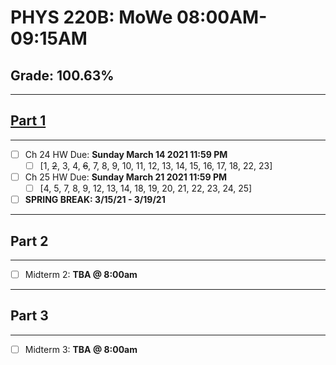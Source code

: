 # PHYS 220B: MoWe 08:00AM-09:15AM

## Grade: 100.63%

***

## [Part 1](https://canvas.csun.edu/courses/90844/modules/items/3378731)

***

- [ ] Ch 24 HW Due: **Sunday March 14 2021 11:59 PM**
  - [ ] [1, ~~2~~, 3, 4, ~~6~~, 7, 8, 9, 10, 11, 12, 13, 14, 15, 16, 17, 18, 22, 23]
- [ ] Ch 25 HW Due: **Sunday March 21 2021 11:59 PM**
  - [ ] [4, 5, 7, 8, 9, 12, 13, 14, 18, 19, 20, 21, 22, 23, 24, 25]
- [ ] **SPRING BREAK: 3/15/21 - 3/19/21**

***

## Part 2

***

- [ ] Midterm 2: **TBA @ 8:00am**

***

## Part 3

***

- [ ] Midterm 3: **TBA @ 8:00am**
